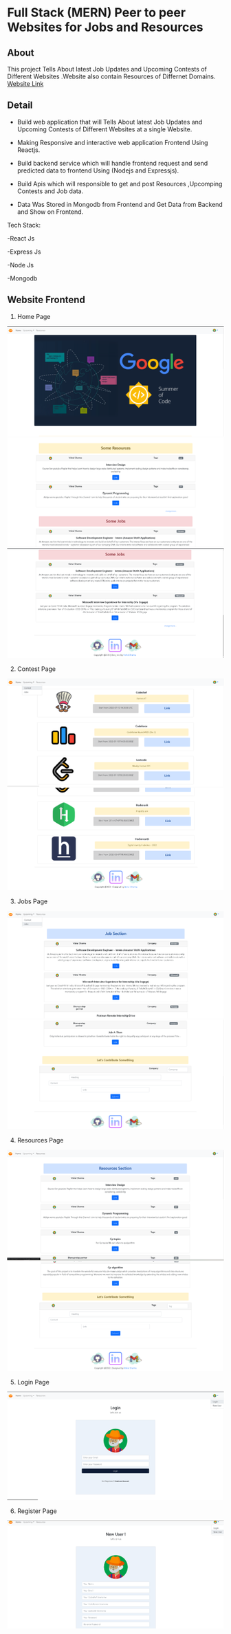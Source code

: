 # Full Stack (MERN) Peer to peer Websites for Jobs and Resources

## About
This project Tells About latest Job Updates and Upcoming Contests of Different Websites .Website also contain Resources of Differnet Domains.
[Website Link](http://peertopeerconnect.herokuapp.com/)

## Detail
- Build web application that will Tells About latest Job Updates and Upcoming Contests of Different Websites at a single Website.

- Making Responsive and interactive web application Frontend Using Reactjs.

- Build backend service which will handle frontend request and send predicted data to frontend Using (Nodejs and Expressjs).

- Build Apis which will responsible to get and post Resources ,Upcomping Contests and Job data. 

- Data Was Stored in Mongodb from Frontend and Get Data from Backend and Show on Frontend.



Tech Stack:

-React Js

-Express Js

-Node Js

-Mongodb


## Website Frontend
1. Home Page

![Home](img/Home1.png)
![Home1](img/Home2.png)
![Home2](img/home3.png)


2. Contest Page

![Contest](img/contest1.png)
![Contest2](img/contest2.png)

3. Jobs Page

![Jobs](img/jobs1.png)
![Jobs2](img/job2.png)

4. Resources Page

![Resources](img/resources1.png)
![Resources2](img/resources2.png)

5. Login Page

![Login](img/login.png)

6. Register Page

![Register](img/register.png)

